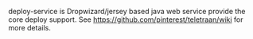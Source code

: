 deploy-service is Dropwizard/jersey based java web service provide the core deploy support.
See https://github.com/pinterest/teletraan/wiki for more details. 
